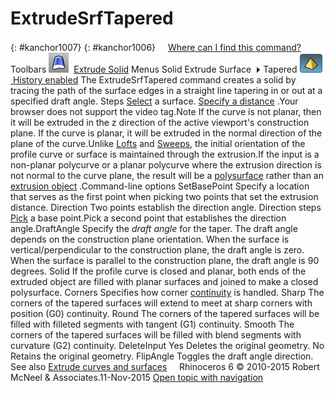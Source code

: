 ---
---


# ExtrudeSrfTapered
{: #kanchor1007}
{: #kanchor1006}
 [![images/transparent.gif](images/transparent.gif)Where can I find this command?](javascript:void(0);) Toolbars
![images/extrudesrftapered.png](images/extrudesrftapered.png) [Extrude Solid](extrude-solid-toolbar.html) 
Menus
Solid
Extrude Surface![images/menuarrow.gif](images/menuarrow.gif)
Tapered
![images/history-tag.png](images/history-tag.png) [&#160;History enabled](historyenabled.html) 
The ExtrudeSrfTapered command creates a solid by tracing the path of the surface edges in a straight line tapering in or out at a specified draft angle.
Steps
 [Select](select-objects.html) a surface. [Specify a distance](distance-pick-2pts.html) .Your browser does not support the video tag.Note
If the curve is not planar, then it will be extruded in the z&#160;direction of the active viewport's construction plane. If the curve is planar, it will be extruded in the normal direction of the plane of the curve.Unlike [Lofts](loft.html) and [Sweeps](sweep1.html), the initial orientation of the profile curve or surface is maintained through the extrusion.If the input is a non-planar polycurve or a planar polycurve where the extrusion direction is not normal to the curve plane, the result will be a [polysurface](polysurface.html) rather than an [extrusion object](useextrusions.html) .Command-line options
SetBasePoint
Specify a location that serves as the first point when picking two points that set the extrusion distance.
Direction
Two points establish the direction angle.
Direction steps
 [Pick](pick-location.html) a base point.Pick a second point that establishes the direction angle.DraftAngle
Specify the *draft angle* for the taper.
The draft angle depends on the construction plane orientation. When the surface is vertical/perpendicular to the construction plane, the draft angle is zero. When the surface is parallel to the construction plane, the draft angle is 90 degrees.
Solid
If the profile curve is closed and planar, both ends of the extruded object are filled with planar surfaces and joined to make a closed polysurface.
Corners
Specifies how corner [continuity](continuity-descriptions.html) is handled.
Sharp
The corners of the tapered surfaces will extend to meet at sharp corners with position (G0) continuity.
Round
The corners of the tapered surfaces will be filled with filleted segments with tangent (G1) continuity.
Smooth
The corners of the tapered surfaces will be filled with blend segments with curvature (G2) continuity.
DeleteInput
Yes
Deletes the original geometry.
No
Retains the original geometry.
FlipAngle
Toggles the draft angle direction.
See also
 [Extrude curves and surfaces](sak-extrude.html) 
&#160;
&#160;
Rhinoceros 6 © 2010-2015 Robert McNeel &amp; Associates.11-Nov-2015
 [Open topic with navigation](extrudesrftapered.html) 


